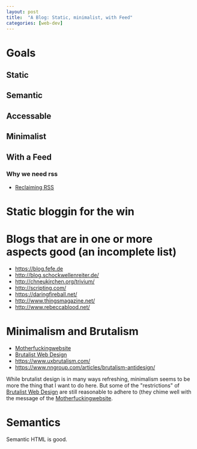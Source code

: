```yaml
---
layout: post
title:  "A Blog: Static, minimalist, with Feed"
categories: [web-dev]
---
```


# Goals

## Static

## Semantic

## Accessable

## Minimalist

## With a Feed

### Why we need rss

* [Reclaiming RSS][rrss]

# Static bloggin for the win

# Blogs that are in one or more aspects good (an incomplete list)

* https://blog.fefe.de
* http://blog.schockwellenreiter.de/
* http://chneukirchen.org/trivium/
* http://scripting.com/
* https://daringfireball.net/
* http://www.thingsmagazine.net/
* http://www.rebeccablood.net/


# Minimalism and Brutalism

* [Motherfuckingwebsite][mfws]
* [Brutalist Web Design][bwd]
* https://www.uxbrutalism.com/
* https://www.nngroup.com/articles/brutalism-antidesign/

While brutalist design is in many ways refreshing, minimalism seems to be more the thing that I want to do here. But some of the "restrictions" of [Brutalist Web Design][bwd] are still reasonable to adhere to (they chime well with the message of the [Motherfuckingwebsite][mfws].

# Semantics

Semantic HTML is good.

[bwd]: https://brutalist-web.design/
[mfws]: http://motherfuckingwebsite.com/
[rrss]: https://ar.al/2018/06/29/reclaiming-rss/
[feedreader-linux]: https://www.tecmint.com/best-rss-feed-readers-for-linux/
[brutalanti]: https://www.nngroup.com/articles/brutalism-antidesign/
